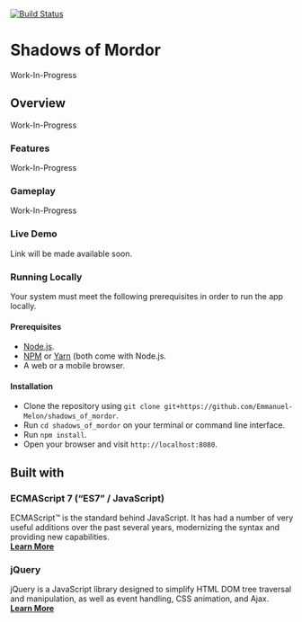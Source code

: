 [![Build Status](https://travis-ci.org/Emmanuel-Melon/shadows_of_moroder.svg?branch=master)](https://travis-ci.org/Emmanuel-Melon/shadows_of_moroder)
# Shadows of Mordor
Work-In-Progress

## Overview
Work-In-Progress

### Features
Work-In-Progress

### Gameplay
Work-In-Progress

### Live Demo
Link will be made available soon.

### Running Locally
Your system must meet the following prerequisites in order to run the app locally.
#### Prerequisites
- [Node.js](https://nodejs.org/en/).
- [NPM](https://www.npmjs.com/) or [Yarn](https://yarnpkg.com/lang/en) (both come with Node.js.
- A web or a mobile browser.
#### Installation
- Clone the repository using `git clone git+https://github.com/Emmanuel-Melon/shadows_of_mordor`.
- Run `cd shadows_of_mordor` on your terminal or command line interface.
- Run `npm install`.
- Open your browser and visit `http://localhost:8080`.

## Built with
### ECMAScript 7 (“ES7” / JavaScript)
ECMAScript™ is the standard behind JavaScript. It has had a number of very useful additions over the past several years, modernizing the syntax and providing new capabilities.  
[**Learn More**](https://www.ecma-international.org/ecma-262/10.0/index.html)

### jQuery
jQuery is a JavaScript library designed to simplify HTML DOM tree traversal and manipulation, as well as event handling, CSS animation, and Ajax.  
[**Learn More**](https://jquery.com/)


